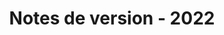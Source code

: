 ﻿---
title: Notes de version - 2022
type: docs
weight: 8
url: /fr/python-net/release-notes/2022/
---
